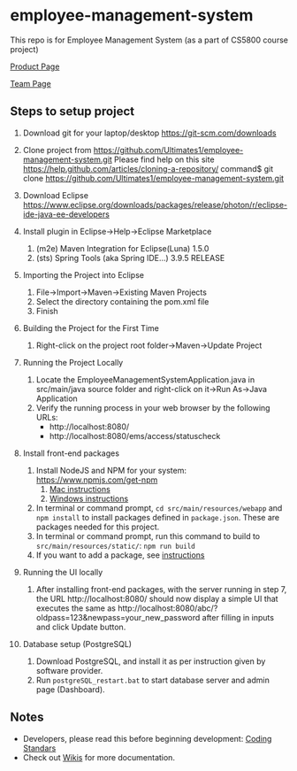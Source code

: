 # employee-management-system
This repo is for Employee Management System (as a part of CS5800 course project)

[Product Page](http://cs5800.u-ems.com/#!/login)

[Team Page](http://cs580.yusun.io/teams-fall2018/The_Ultimates/index.html#!/)

## Steps to setup project

1. Download git for your laptop/desktop
https://git-scm.com/downloads

2. Clone project from https://github.com/Ultimates1/employee-management-system.git
Please find help on this site https://help.github.com/articles/cloning-a-repository/
command$ git clone https://github.com/Ultimates1/employee-management-system.git

3. Download Eclipse
https://www.eclipse.org/downloads/packages/release/photon/r/eclipse-ide-java-ee-developers

4. Install plugin in Eclipse->Help->Eclipse Marketplace
	1. (m2e) Maven Integration for Eclipse(Luna) 1.5.0
	2. (sts) Spring Tools (aka Spring IDE...) 3.9.5 RELEASE

5. Importing the Project into Eclipse
	1. File->Import->Maven->Existing Maven Projects
	2. Select the directory containing the pom.xml file
	3. Finish

6. Building the Project for the First Time
	1. Right-click on the project root folder->Maven->Update Project

7. Running the Project Locally
	1. Locate the EmployeeManagementSystemApplication.java in src/main/java source folder and right-click on it->Run As->Java Application
	2. Verify the running process in your web browser by the following URLs:
    	- http://localhost:8080/
		- http://localhost:8080/ems/access/statuscheck

8. Install front-end packages
	1. Install NodeJS and NPM for your system: https://www.npmjs.com/get-npm
		1. [Mac instructions](https://blog.teamtreehouse.com/install-node-js-npm-mac)
		2. [Windows instructions](https://blog.teamtreehouse.com/install-node-js-npm-windows)
	2. In terminal or command prompt, `cd src/main/resources/webapp` and `npm install` to install packages defined in `package.json`. These are packages needed for this project.
	3. In terminal or command prompt, run this command to build to `src/main/resources/static/`: `npm run build`
	4. If you want to add a package, see [instructions](https://docs.npmjs.com/cli/install)

9. Running the UI locally
	1. After installing front-end packages, with the server running in step 7, the URL http://localhost:8080/ should now display a simple UI that executes the same as  http://localhost:8080/abc/?oldpass=123&newpass=your_new_password after filling in inputs and click Update button.
	
10. Database setup (PostgreSQL)
	1. Download PostgreSQL, and install it as per instruction given by software provider.
	2. Run `postgreSQL_restart.bat` to start database server and admin page (Dashboard).

## Notes

- Developers, please read this before beginning development: [Coding Standars](https://github.com/Ultimates1/employee-management-system/wiki/Coding-Standards)
- Check out [Wikis](https://github.com/Ultimates1/employee-management-system/wiki) for more documentation.
